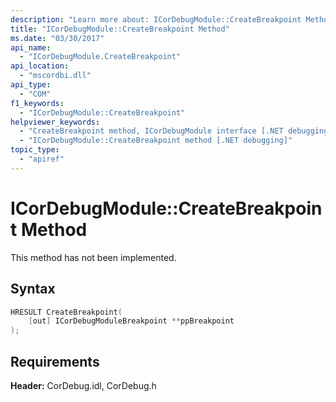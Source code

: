```yaml
---
description: "Learn more about: ICorDebugModule::CreateBreakpoint Method"
title: "ICorDebugModule::CreateBreakpoint Method"
ms.date: "03/30/2017"
api_name:
  - "ICorDebugModule.CreateBreakpoint"
api_location:
  - "mscordbi.dll"
api_type:
  - "COM"
f1_keywords:
  - "ICorDebugModule::CreateBreakpoint"
helpviewer_keywords:
  - "CreateBreakpoint method, ICorDebugModule interface [.NET debugging]"
  - "ICorDebugModule::CreateBreakpoint method [.NET debugging]"
topic_type:
  - "apiref"
---
```

# ICorDebugModule::CreateBreakpoint Method

This method has not been implemented.

## Syntax

```cpp
HRESULT CreateBreakpoint(
    [out] ICorDebugModuleBreakpoint **ppBreakpoint
);
```

## Requirements

 **Header:** CorDebug.idl, CorDebug.h
